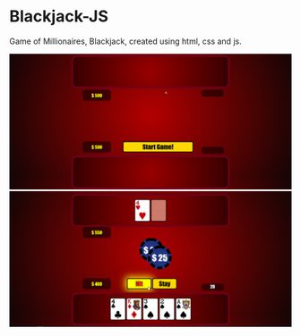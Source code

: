 # Blackjack-JS
Game of Millionaires, Blackjack, created using html, css and js. 


![Mainscreen](https://raw.githubusercontent.com/SushilBajracharya01/Blackjack-JS/master/mainscreen.png)
![Mainscreen](https://raw.githubusercontent.com/SushilBajracharya01/Blackjack-JS/master/gameplay.png)
